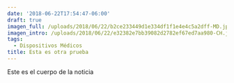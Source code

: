 ```yaml
---
date: '2018-06-22T17:54:47-06:00'
draft: true
imagen_full: /uploads/2018/06/22/b2ce233449d1e334df1f1e4e4c5a2dff-MD.jpg
imagen_intro: /uploads/2018/06/22/e32382e7bb39082d2782ef67ed7aa980-CH.jpg
tags:
  - Dispositivos Médicos
title: Esta es otra prueba
---
```

Este es el cuerpo de la noticia